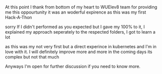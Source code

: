 At this point I thank from bottom of my heart to WUElev8 team for providing me this oppourtunity it was an woderful expirence as this was my first Hack-A-Thon

sorry If I didn't performed as you expected but I gave my 100% to it, I explained my approach seperately to the respected folders, I got to learn a lot

as this was my not very first but a direct experince in kubernetes and I'm in love with it. I will definitely improve more and more in the coming days its complex but not that much

Anyways I'm open for further discussion if you need to know more.